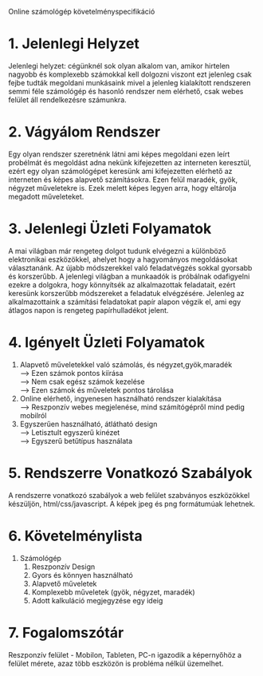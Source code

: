 Online számológép követelményspecifikáció

1\. Jelenlegi Helyzet
==============

Jelenlegi helyzet: cégünknél sok olyan alkalom van, amikor hirtelen nagyobb és komplexebb számokkal kell dolgozni viszont ezt jelenleg csak fejbe tudták megoldani munkásaink mivel a jelenleg kialakított rendszeren semmi féle számológép és hasonló rendszer nem elérhető, csak webes felület áll rendelkezésre számunkra.


2\. Vágyálom Rendszer
=====================

Egy olyan rendszer szeretnénk látni ami képes megoldani ezen leírt probélmát
és megoldást adna nekünk kifejezetten az interneten keresztül, ezért egy olyan
számológépet keresünk ami kifejezetten elérhető az interneten és képes alapvető számításokra. Ezen felül maradék, gyök, négyzet műveletekre is.
Ezek melett képes legyen arra, hogy eltárolja megadott műveleteket.

3\. Jelenlegi Üzleti Folyamatok 
====================

A mai világban már rengeteg dolgot tudunk elvégezni a különböző elektronikai eszközökkel, ahelyet hogy a hagyományos megoldásokat választanánk. Az újabb módszerekkel való feladatvégzés sokkal gyorsabb és korszerűbb. A jelenlegi világban a munkaadók is próbálnak odafigyelni ezekre a dolgokra, hogy könnyítsék az alkalmazottak feladatait, ezért keresünk korszerűbb módszereket a feladatuk elvégzésére. Jelenleg az alkalmazottaink a számítási feladatokat papír alapon végzik el, ami egy átlagos napon is rengeteg papírhulladékot jelent.

4\. Igényelt Üzleti Folyamatok 
===============================

1. Alapvető műveletekkel való számolás, és négyzet,gyök,maradék\
--> Ezen számok pontos kíírása\
--> Nem csak egész számok kezelése\
--> Ezen számok és műveletek pontos tárolása
2. Online elérhető, ingyenesen használható rendszer kialakítása\
--> Reszponzív webes megjelenése, mind számítógépről mind pedig mobilról
3. Egyszerűen használható, átlátható design\
--> Letisztult egyszerű kinézet\
--> Egyszerű betűtípus használata

5\. Rendszerre Vonatkozó Szabályok
===============================

A rendszerre vonatkozó szabályok a web felület szabványos eszközökkel készüljön, html/css/javascript. A képek jpeg és png formátumúak lehetnek.

6\. Követelménylista 
=================

1. Számológép
   1. Reszponzív Design
   2. Gyors és könnyen használható
   3. Alapvető műveletek
   4. Komplexebb műveletek (gyök, négyzet, maradék)
   5. Adott kalkuláció megjegyzése egy ideig

7\. Fogalomszótár 
================

Reszponzív felület - Mobilon, Tableten, PC-n igazodik a
képernyőhöz a felület mérete, azaz több eszközön is probléma nélkül
üzemelhet.